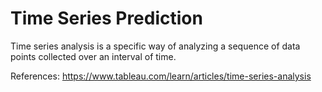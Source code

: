 # Time Series Prediction

Time series analysis is a specific way of analyzing a sequence of data points collected over an interval of time.




References: https://www.tableau.com/learn/articles/time-series-analysis

